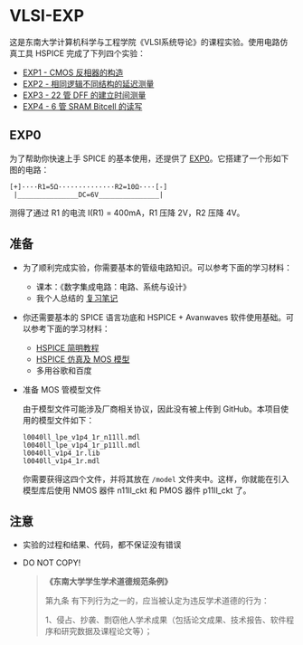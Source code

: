 # VLSI-EXP

这是东南大学计算机科学与工程学院《VLSI系统导论》的课程实验。使用电路仿真工具 HSPICE 完成了下列四个实验：

- [EXP1 - CMOS 反相器的构造](./EXP1_INVERTER/实验报告.pdf)
- [EXP2 - 相同逻辑不同结构的延迟测量](./EXP2_PDELAY/实验报告.pdf)
- [EXP3 - 22 管 DFF 的建立时间测量](./EXP3_TSETUP/实验报告.pdf)
- [EXP4 - 6 管 SRAM Bitcell 的读写](./EXP4_RAM/实验报告.pdf)

## EXP0

为了帮助你快速上手 SPICE 的基本使用，还提供了 [EXP0](./EXP0_INTRO)。它搭建了一个形如下图的电路：

```
[+]····R1=5Ω··············R2=10Ω····[-]
 |_______________DC=6V_______________|
```

测得了通过 R1 的电流 I(R1) = 400mA，R1 压降 2V，R2 压降 4V。

## 准备

- 为了顺利完成实验，你需要基本的管级电路知识。可以参考下面的学习材料：

  - 课本：《数字集成电路：电路、系统与设计》
  - 我个人总结的 [复习笔记](https://www.cnblogs.com/zxuuu/p/14027716.html)

- 你还需要基本的 SPICE 语言功底和 HSPICE + Avanwaves 软件使用基础。可以参考下面的学习材料：

  - [HSPICE 简明教程](https://wenku.baidu.com/view/f5f565a9c77da26925c5b04d.html)
  - [HSPICE 仿真及 MOS 模型](https://wenku.baidu.com/view/c066b15f561252d380eb6ec1.html)
  - 多用谷歌和百度

- 准备 MOS 管模型文件

  由于模型文件可能涉及厂商相关协议，因此没有被上传到 GitHub。本项目使用的模型文件如下：

  ```
  l0040ll_lpe_v1p4_1r_n11ll.mdl
  l0040ll_lpe_v1p4_1r_p11ll.mdl
  l0040ll_v1p4_1r.lib
  l0040ll_v1p4_1r.mdl
  ```

  你需要获得这四个文件，并将其放在 `/model` 文件夹中。这样，你就能在引入模型库后使用 NMOS 器件 n11ll_ckt 和 PMOS 器件 p11ll_ckt 了。

## 注意

- 实验的过程和结果、代码，都不保证没有错误

- DO NOT COPY!

  >**《东南大学学生学术道德规范条例》**
  >
  >第九条    有下列行为之一的，应当被认定为违反学术道德的行为：
  >
  >1、侵占、抄袭、剽窃他人学术成果（包括论文成果、技术报告、软件程序和研究数据及课程论文等）；

